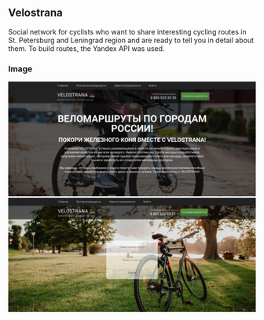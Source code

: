 ## Velostrana

Social network for cyclists who want to share interesting cycling routes in St. Petersburg and Leningrad region and are ready to tell you in detail about them. To build routes, the Yandex API was used.

### Image

![](https://github.com/fsn79/velostrana/blob/main/public/img/velostrana.png)
![](https://github.com/fsn79/velostrana/blob/main/public/img/velostrana_login.png)

